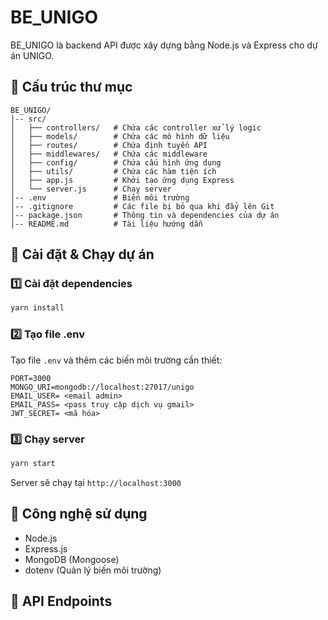  
# BE_UNIGO

BE_UNIGO là backend API được xây dựng bằng Node.js và Express cho dự án UNIGO.

## 📌 Cấu trúc thư mục
```
BE_UNIGO/
│-- src/
│   ├── controllers/   # Chứa các controller xử lý logic
│   ├── models/        # Chứa các mô hình dữ liệu
│   ├── routes/        # Chứa định tuyến API
│   ├── middlewares/   # Chứa các middleware
│   ├── config/        # Chứa cấu hình ứng dụng
│   ├── utils/         # Chứa các hàm tiện ích
│   ├── app.js         # Khởi tạo ứng dụng Express
│   └── server.js      # Chạy server
│-- .env               # Biến môi trường
│-- .gitignore         # Các file bị bỏ qua khi đẩy lên Git
│-- package.json       # Thông tin và dependencies của dự án
│-- README.md          # Tài liệu hướng dẫn
```

## 🚀 Cài đặt & Chạy dự án
### 1️⃣ Cài đặt dependencies
```sh
yarn install
```
### 2️⃣ Tạo file .env
Tạo file `.env` và thêm các biến môi trường cần thiết:
```
PORT=3000
MONGO_URI=mongodb://localhost:27017/unigo 
EMAIL_USER= <email admin>
EMAIL_PASS= <pass truy cập dịch vụ gmail>
JWT_SECRET= <mã hóa>
```
### 3️⃣ Chạy server
```sh
yarn start
```
Server sẽ chạy tại `http://localhost:3000`

## 📌 Công nghệ sử dụng
- Node.js
- Express.js
- MongoDB (Mongoose)
- dotenv (Quản lý biến môi trường)

## 📌 API Endpoints

